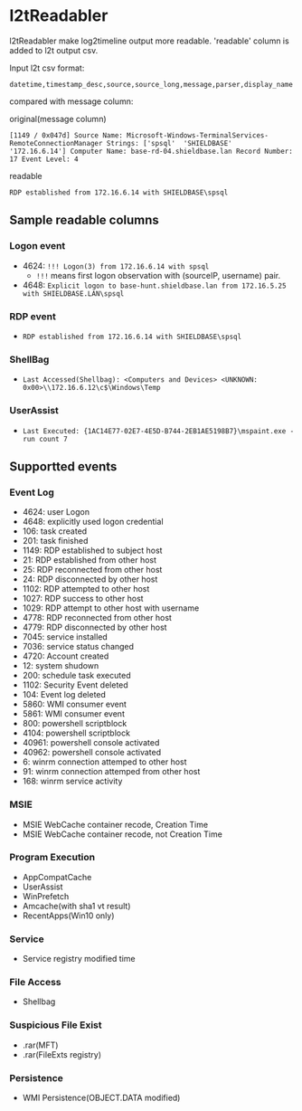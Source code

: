 # l2tReadabler

l2tReadabler make log2timeline output more readable.
'readable' column is added to l2t output csv.

Input l2t csv format:

```
datetime,timestamp_desc,source,source_long,message,parser,display_name
```

compared with message column:

original(message column)
```
[1149 / 0x047d] Source Name: Microsoft-Windows-TerminalServices-RemoteConnectionManager Strings: ['spsql'  'SHIELDBASE'  '172.16.6.14'] Computer Name: base-rd-04.shieldbase.lan Record Number: 17 Event Level: 4
```

readable
```
RDP established from 172.16.6.14 with SHIELDBASE\spsql
```


## Sample readable columns
### Logon event

* 4624: `!!! Logon(3) from 172.16.6.14 with spsql`
    * `!!!` means first logon observation with (sourceIP, username) pair.
* 4648: `Explicit logon to base-hunt.shieldbase.lan from 172.16.5.25 with SHIELDBASE.LAN\spsql`

### RDP event
* `RDP established from 172.16.6.14 with SHIELDBASE\spsql`

### ShellBag
* `Last Accessed(Shellbag): <Computers and Devices> <UNKNOWN: 0x00>\\172.16.6.12\c$\Windows\Temp`

### UserAssist
* `Last Executed: {1AC14E77-02E7-4E5D-B744-2EB1AE5198B7}\mspaint.exe - run count 7`

## Supportted events
### Event Log
* 4624: user Logon
* 4648: explicitly used logon credential
* 106: task created
* 201: task finished
* 1149: RDP established to subject host
* 21: RDP established from other host
* 25: RDP reconnected from other host
* 24: RDP disconnected by other host
* 1102: RDP attempted to other host
* 1027: RDP success to other host
* 1029: RDP attempt to other host with username
* 4778: RDP reconnected from other host
* 4779: RDP disconnected by other host
* 7045: service installed
* 7036: service status changed
* 4720: Account created
* 12: system shudown
* 200: schedule task executed
* 1102: Security Event deleted
* 104: Event log deleted
* 5860: WMI consumer event
* 5861: WMI consumer event
* 800: powershell scriptblock
* 4104: powershell scriptblock
* 40961: powershell console activated
* 40962: powershell console activated
* 6: winrm connection attemped to other host
* 91: winrm connection attemped from other host
* 168: winrm service activity

### MSIE 
* MSIE WebCache container recode, Creation Time
* MSIE WebCache container recode, not Creation Time


### Program Execution
* AppCompatCache
* UserAssist
* WinPrefetch
* Amcache(with sha1 vt result)
* RecentApps(Win10 only)

### Service 
* Service registry modified time


### File Access
* Shellbag


### Suspicious File Exist
* .rar(MFT)
* .rar(FileExts registry)

### Persistence
* WMI Persistence(OBJECT.DATA modified)

